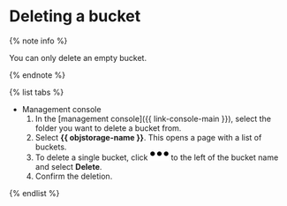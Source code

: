 # Deleting a bucket

{% note info %}

You can only delete an empty bucket.

{% endnote %}

{% list tabs %}

- Management console
  1. In the [management console]({{ link-console-main }}), select the folder you want to delete a bucket from.
  1. Select **{{ objstorage-name }}**. This opens a page with a list of buckets.
  1. To delete a single bucket, click ![image](../../../_assets/horizontal-ellipsis.svg) to the left of the bucket name and select **Delete**.
  1. Confirm the deletion.

{% endlist %}

